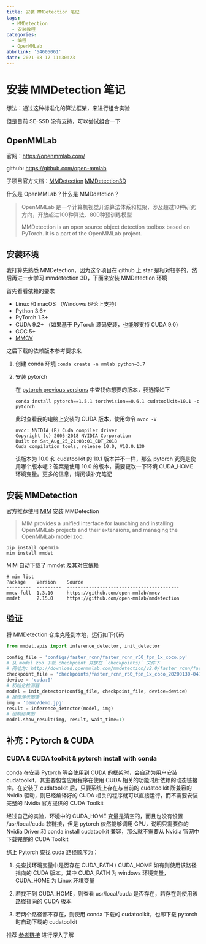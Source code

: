 ```yaml
---
title: 安装 MMDetection 笔记
tags:
  - MMDetection
  - 安装教程
categories:
  - 编程
  - OpenMMLab
abbrlink: '54605061'
date: 2021-08-17 11:30:23
---
```


# 安装 MMDetection 笔记

想法：通过这种标准化的算法框架，来进行组合实验

但是目前 SE-SSD 没有支持，可以尝试组合一下

## OpenMMLab

官网：https://openmmlab.com/

github: https://github.com/open-mmlab

子项目官方文档：[MMDetection](https://mmdetection.readthedocs.io/zh_CN/latest/) [MMDetection3D](https://mmdetection3d.readthedocs.io/zh_CN/latest/index.html)

什么是 OpenMMLab？什么是 MMDdetction？

> OpenMMLab 是一个计算机视觉开源算法体系和框架，涉及超过10种研究方向，开放超过100种算法、800种预训练模型
>
> MMDetection is an open source object detection toolbox based on PyTorch. It is a part of the OpenMMLab project.

## 安装环境

我打算先熟悉 MMDetection，因为这个项目在 github 上 star 是相对较多的，然后再进一步学习 mmdetection 3D，下面来安装 MMDetection 环境

首先看看依赖的要求

- Linux 和 macOS （Windows 理论上支持）
- Python 3.6+
- PyTorch 1.3+
- CUDA 9.2+ （如果基于 PyTorch 源码安装，也能够支持 CUDA 9.0）
- GCC 5+
- [MMCV](https://mmcv.readthedocs.io/en/latest/#installation)

之后下载的依赖版本参考要求来

1. 创建 conda 环境 `conda create -n mmlab python=3.7`

2. 安装 pytorch

   在 [pytorch previous versions](https://pytorch.org/get-started/previous-versions/) 中查找你想要的版本，我选择如下

   ```shell
   conda install pytorch==1.5.1 torchvision==0.6.1 cudatoolkit=10.1 -c pytorch
   ```

   此时查看我的电脑上安装的 CUDA 版本，使用命令 `nvcc -V`

   ```shell
   nvcc: NVIDIA (R) Cuda compiler driver
   Copyright (c) 2005-2018 NVIDIA Corporation
   Built on Sat_Aug_25_21:08:01_CDT_2018
   Cuda compilation tools, release 10.0, V10.0.130
   ```
   
   该版本为 10.0 和 cudatoolkit 的 10.1 版本并不一样，那么 pytorch 究竟是使用哪个版本呢？答案是使用 10.0 的版本，需要更改一下环境 CUDA_HOME 环境变量。更多的信息，请阅读补充笔记


## 安装 MMDetection

官方推荐使用 [MIM](https://github.com/open-mmlab/mim) 安装 MMDetection

> MIM provides a unified interface for launching and installing OpenMMLab projects and their extensions, and managing the OpenMMLab model zoo.

```shell
pip install openmim
mim install mmdet
```

MIM 自动下载了 mmdet 及其对应依赖

```shell
# mim list
Package    Version    Source
---------  ---------  -----------------------------------------
mmcv-full  1.3.10     https://github.com/open-mmlab/mmcv
mmdet      2.15.0     https://github.com/open-mmlab/mmdetection
```

## 验证

将 MMDetection 仓库克隆到本地，运行如下代码

```python
from mmdet.apis import inference_detector, init_detector

config_file = 'configs/faster_rcnn/faster_rcnn_r50_fpn_1x_coco.py'
# 从 model zoo 下载 checkpoint 并放在 `checkpoints/` 文件下
# 网址为: http://download.openmmlab.com/mmdetection/v2.0/faster_rcnn/faster_rcnn_r50_fpn_1x_coco/faster_rcnn_r50_fpn_1x_coco_20200130-047c8118.pth
checkpoint_file = 'checkpoints/faster_rcnn_r50_fpn_1x_coco_20200130-047c8118.pth'
device = 'cuda:0'
# 初始化检测器
model = init_detector(config_file, checkpoint_file, device=device)
# 推理演示图像
img = 'demo/demo.jpg'
result = inference_detector(model, img)
# 绘制结果图
model.show_result(img, result, wait_time=1)
```

## 补充：Pytorch & CUDA

### CUDA & CUDA toolkit & pytorch install with conda

conda 在安装 Pytorch 等会使用到 CUDA 的框架时，会自动为用户安装 cudatoolkit，其主要包含应用程序在使用 CUDA 相关的功能时所依赖的动态链接库。在安装了 cudatoolkit 后，只要系统上存在与当前的 cudatoolkit 所兼容的 Nvidia 驱动，则已经编译好的 CUDA 相关的程序就可以直接运行，而不需要安装完整的 Nvidia 官方提供的 CUDA Toolkit 

经过自己的实验，环境中的 CUDA_HOME 变量是清空的，而且也没有设置 /usr/local/cuda 软链接，但是 pytorch 依然能够调用 GPU，说明只需要你的 Nvidia Driver 和 conda install cudatoolkit 兼容，那么就不需要从 Nvidia 官网中下载完整的 CUDA Toolkit

综上 Pytorch 查找 cuda 路径顺序为：

1. 先查找环境变量中是否存在 CUDA_PATH / CUDA_HOME 如有则使用该路径指向的 CUDA 版本。其中 CUDA_PATH 为 windows 环境变量，CUDA_HOME 为 Linux 环境变量

2. 若找不到 CUDA_HOME，则查看 usr/local/cuda 是否存在，若存在则使用该路径指向的 CUDA 版本

3. 若两个路径都不存在，则使用 conda 下载的 cudatoolkit，也即下载 pytorch 时自动下载的 cudatoolkit

推荐 [参考链接](https://www.cnblogs.com/yhjoker/p/10972795.html) 进行深入了解
